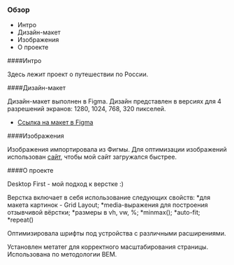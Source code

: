 ### Обзор
* Интро
* Дизайн-макет
* Изображения
* О проекте

####Интро

Здесь лежит проект о путешествии по России.

####Дизайн-макет

Дизайн-макет выполнен в Figma. Дизайн представлен в версиях для 4 разрешений экранов: 1280, 1024, 768, 320 пикселей.

* [Ссылка на макет в Figma](https://www.figma.com/file/5S2WSbEFL6awjVWJ0NWL8Q/Sprint-3_-Russia-_-desktop-mobile?node-id=28503%3A0)

####Изображения

Изображения импортировала из Фигмы.
Для оптимизации изображений использован [сайт](https://tinypng.com/), чтобы мой сайт загружался быстрее.

####О проекте

Desktop First - мой подход к верстке :)

Верстка включает в себя использование следующих свойств:
*для макета картинок - Grid Layout;
*media-выражения для построения отзывчивой вёрстки;
*размеры в vh, vw, %;
*minmax();
*auto-fit;
*repeat()

Оптимизировала шрифты под устройства с различными расширениями.

Установлен метатег для корректного масштабирования страницы.
Использована по методологии BEM.